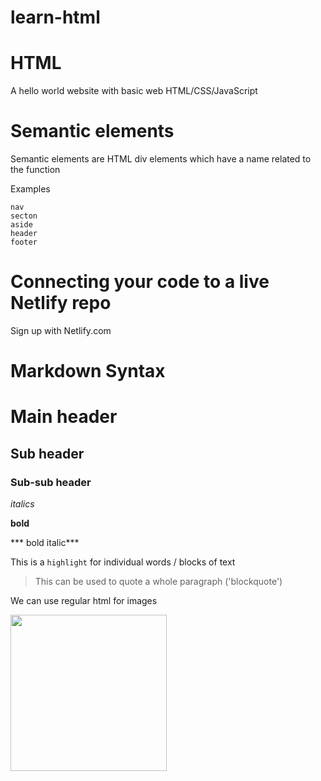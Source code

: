 # learn-html

# HTML
A hello world website with basic web HTML/CSS/JavaScript

# Semantic elements
Semantic elements are HTML div elements which have a name related to the function

Examples

    nav
    secton
    aside
    header
    footer

# Connecting your code to a live Netlify repo

Sign up with Netlify.com 

# Markdown Syntax

# Main header
## Sub header
### Sub-sub header

*italics*

**bold**

*** bold italic***

This is a `highlight` for individual words / blocks of text

> This can be used to quote a whole paragraph ('blockquote')

We can use regular html for images 

<img src="https://ichef.bbci.co.uk/images/ic/1280xn/p07pgjlp.jpg" width="250" />
